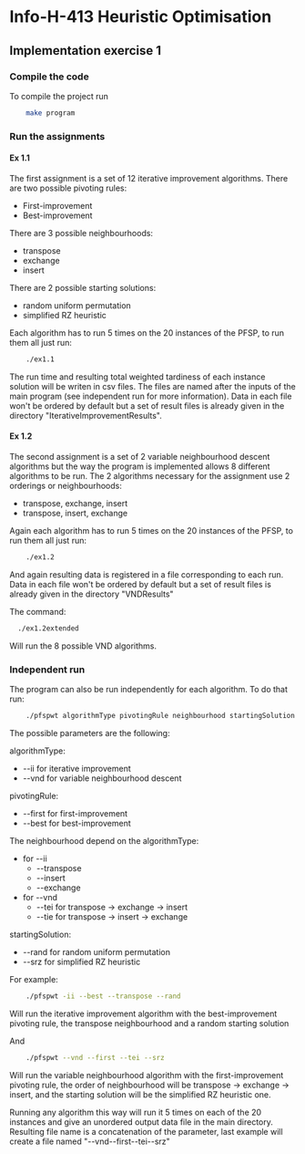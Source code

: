 # Info-H-413 Heuristic Optimisation
## Implementation exercise 1
### Compile the code
To compile the project run

```bash
    make program
```

### Run the assignments
#### Ex 1.1
The first assignment is a set of 12 iterative improvement algorithms.
There are two possible pivoting rules:
- First-improvement
- Best-improvement

There are 3 possible neighbourhoods:
- transpose
- exchange
- insert

There are 2 possible starting solutions:
- random uniform permutation
- simplified RZ heuristic

Each algorithm has to run 5 times on the 20 instances of the PFSP, to run them all just run:

```bash
    ./ex1.1
```

The run time and resulting total weighted tardiness of each instance solution will be writen in csv files.
The files are named after the inputs of the main program (see independent run for more information).
Data in each file won't be ordered by default but a set of result files is already given in the directory "IterativeImprovementResults".

#### Ex 1.2
The second assignment is a set of 2 variable neighbourhood descent algorithms but the way the program is implemented allows 8 different algorithms to be run.
The 2 algorithms necessary for the assignment use 2 orderings or neighbourhoods:
- transpose, exchange, insert
- transpose, insert, exchange

Again each algorithm has to run 5 times on the 20 instances of the PFSP, to run them all just run:

```bash
    ./ex1.2
```

And again resulting data is registered in a file corresponding to each run.
Data in each file won't be ordered by default but a set of result files is already given in the directory "VNDResults"

The command:
```bash
  ./ex1.2extended 
```
Will run the 8 possible VND algorithms.

### Independent run
The program can also be run independently for each algorithm. To do that run:

```bash
    ./pfspwt algorithmType pivotingRule neighbourhood startingSolution
```

The possible parameters are the following:

algorithmType: 
- --ii for iterative improvement
- --vnd for variable neighbourhood descent

pivotingRule:
- --first for first-improvement
- --best for best-improvement

The neighbourhood depend on the algorithmType:
- for --ii
  - --transpose
  - --insert
  - --exchange
- for --vnd
  - --tei for transpose -> exchange -> insert
  - --tie for transpose -> insert -> exchange

startingSolution:
- --rand for random uniform permutation
- --srz for simplified RZ heuristic

For example:
```bash
    ./pfspwt -ii --best --transpose --rand
```
Will run the iterative improvement algorithm with the best-improvement pivoting rule, the transpose neighbourhood and a random starting solution

And
```bash
    ./pfspwt --vnd --first --tei --srz
```
Will run the variable neighbourhood algorithm with the first-improvement pivoting rule, the order of neighbourhood will be
transpose -> exchange -> insert, and the starting solution will be the simplified RZ heuristic one.

Running any algorithm this way will run it 5 times on each of the 20 instances and give an unordered output data file in the main directory.
Resulting file name is a concatenation of the parameter, last example will create a file named "--vnd--first--tei--srz"